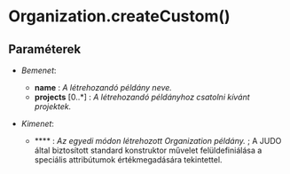 


# Organization.createCustom()

##  Paraméterek
- *Bemenet*:
  - **name**   : *A létrehozandó példány neve.*
  - **projects** [0..*]  : *A létrehozandó példányhoz csatolni kívánt projektek.*

- *Kimenet*:
  - ****  : *Az egyedi módon létrehozott Organization példány.* 
;
A JUDO által biztosított standard konstruktor művelet felüldefiniálása a speciális attribútumok értékmegadására tekintettel.

